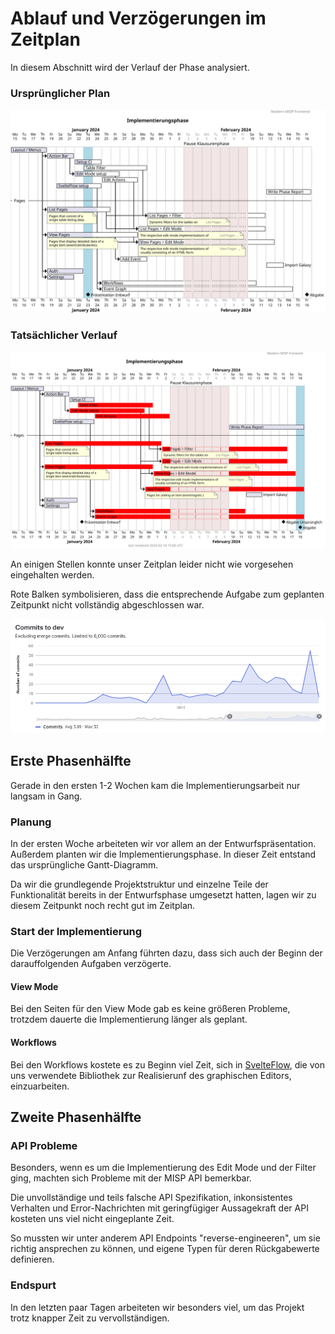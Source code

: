 # Ablauf und Verzögerungen im Zeitplan

In diesem Abschnitt wird der Verlauf der Phase analysiert.

### Ursprünglicher Plan

![original plan](originalGanttChart.svg)

### Tatsächlicher Verlauf

![latest plan](ganttChart.svg)

An einigen Stellen konnte unser Zeitplan leider nicht wie vorgesehen eingehalten werden.

Rote Balken symbolisieren, dass die entsprechende Aufgabe zum geplanten Zeitpunkt nicht vollständig abgeschlossen war.

![commit frequency](commit_frequency.png)

## Erste Phasenhälfte

Gerade in den ersten 1-2 Wochen kam die Implementierungsarbeit nur langsam in Gang.

### Planung

In der ersten Woche arbeiteten wir vor allem an der Entwurfspräsentation. Außerdem planten wir die Implementierungsphase.
In dieser Zeit entstand das ursprüngliche Gantt-Diagramm.

Da wir die grundlegende Projektstruktur und einzelne Teile der Funktionalität bereits in der Entwurfsphase umgesetzt hatten, lagen wir zu diesem Zeitpunkt noch recht gut im Zeitplan.

### Start der Implementierung

Die Verzögerungen am Anfang führten dazu,
dass sich auch der Beginn der darauffolgenden Aufgaben verzögerte.

#### View Mode

Bei den Seiten für den View Mode gab es keine größeren Probleme,
trotzdem dauerte die Implementierung länger als geplant.

#### Workflows

Bei den Workflows kostete es zu Beginn viel Zeit,
sich in [SvelteFlow](https://svelteflow.dev/),
die von uns verwendete Bibliothek zur Realisierunf des graphischen Editors,
einzuarbeiten.

## Zweite Phasenhälfte

### API Probleme

Besonders, wenn es um die Implementierung des Edit Mode und der Filter ging,
machten sich Probleme mit der MISP API bemerkbar.

Die unvollständige und teils falsche API Spezifikation, 
inkonsistentes Verhalten und Error-Nachrichten mit geringfügiger Aussagekraft der API kosteten uns viel nicht eingeplante
Zeit.

So mussten wir unter anderem API Endpoints "reverse-engineeren",
um sie richtig ansprechen zu können,
und eigene Typen für deren Rückgabewerte definieren.

### Endspurt

In den letzten paar Tagen arbeiteten wir besonders viel, um das Projekt trotz knapper Zeit zu vervollständigen.
